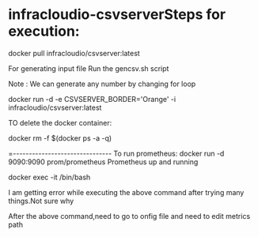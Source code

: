 # infracloudio-csvserverSteps for execution:

docker pull infracloudio/csvserver:latest

For generating input file
Run the gencsv.sh script

Note : We can generate any number by changing for loop




docker run -d -e CSVSERVER_BORDER='Orange' -i infracloudio/csvserver:latest



TO delete the docker container:

docker rm -f $(docker ps -a -q) 	


=-------------------------------
To run  prometheus:
docker run -d 9090:9090 prom/prometheus
Prometheus up and running

docker exec -it <containerid> /bin/bash

I am getting error while executing the above command after trying  many  things.Not sure why

After the above command,need to go to onfig file and need to edit metrics path
